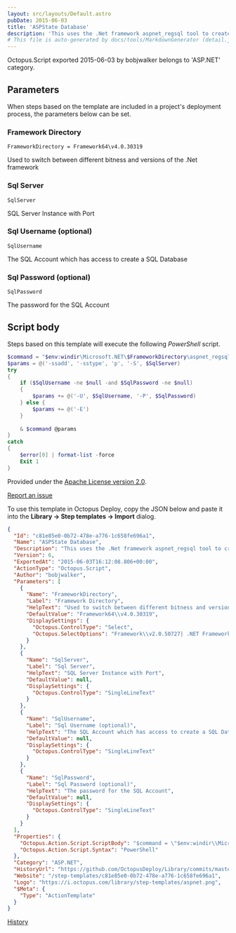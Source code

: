 ```yaml
---
layout: src/layouts/Default.astro
pubDate: 2015-06-03
title: 'ASPState Database'
description: 'This uses the .Net framework aspnet_regsql tool to create an ASPState database using the credentials provided. If the username and password are both empty then it will attempt a trusted connection.'
# This file is auto-generated by docs/tools/MarkdownGenerator (detail.js)
---
```


Octopus.Script exported 2015-06-03 by bobjwalker belongs to 'ASP.NET' category.

## Parameters

When steps based on the template are included in a project's deployment process, the parameters below can be set.


<div class="param">

### Framework Directory

`FrameworkDirectory = Framework64\v4.0.30319`

Used to switch between different bitness and versions of the .Net framework

</div>
        
<div class="param">

### Sql Server

`SqlServer`

SQL Server Instance with Port

</div>
        
<div class="param">

### Sql Username (optional)

`SqlUsername`

The SQL Account which has access to create a SQL Database

</div>
        
<div class="param">

### Sql Password (optional)

`SqlPassword`

The password for the SQL Account

</div>
        

## Script body

Steps based on this template will execute the following *PowerShell* script.

```PowerShell
$command = "$env:windir\Microsoft.NET\$FrameworkDirectory\aspnet_regsql.exe"
$params = @('-ssadd', '-sstype', 'p', '-S', $SqlServer)
try
{    
    if ($SqlUsername -ne $null -and $SqlPassword -ne $null)
    {
        $params += @('-U', $SqlUsername, '-P', $SqlPassword)
    } else {
        $params += @('-E')
    }
    
    & $command @params
}
catch
{    
    $error[0] | format-list -force
    Exit 1
}
```

Provided under the [Apache License version 2.0](https://github.com/OctopusDeploy/Library/blob/master/LICENSE.txt).

[Report an issue](https://github.com/OctopusDeploy/Library/issues/new?assignees=&labels=&projects=&template=bug-report.yml&title=Issue%20with%20ASPState%20Database&step-template=ASPState%20Database)

<div class="get-json">

To use this template in Octopus Deploy, copy the JSON below and paste it into the **Library → Step templates → Import** dialog.

```json
{
  "Id": "c81e85e0-0b72-478e-a776-1c658fe696a1",
  "Name": "ASPState Database",
  "Description": "This uses the .Net framework aspnet_regsql tool to create an ASPState database using the credentials provided. If the username and password are both empty then it will attempt a trusted connection.",
  "Version": 6,
  "ExportedAt": "2015-06-03T16:12:08.806+00:00",
  "ActionType": "Octopus.Script",
  "Author": "bobjwalker",
  "Parameters": [
    {
      "Name": "FrameworkDirectory",
      "Label": "Framework Directory",
      "HelpText": "Used to switch between different bitness and versions of the .Net framework",
      "DefaultValue": "Framework64\\v4.0.30319",
      "DisplaySettings": {
        "Octopus.ControlType": "Select",
        "Octopus.SelectOptions": "Framework\\v2.0.50727| .NET Framework Ver 2.0/3.0/3.5 (32-bit)\nFramework64\\v2.0.50727| .NET Framework ver 2.0/3.0/3.5 (64-bit)\nFramework\\v4.0.30319| .NET Framework version 4 (32-bit)\nFramework64\\v4.0.30319| .NET Framework version 4 (64-bit)"
      }
    },
    {
      "Name": "SqlServer",
      "Label": "Sql Server",
      "HelpText": "SQL Server Instance with Port",
      "DefaultValue": null,
      "DisplaySettings": {
        "Octopus.ControlType": "SingleLineText"
      }
    },
    {
      "Name": "SqlUsername",
      "Label": "Sql Username (optional)",
      "HelpText": "The SQL Account which has access to create a SQL Database",
      "DefaultValue": null,
      "DisplaySettings": {
        "Octopus.ControlType": "SingleLineText"
      }
    },
    {
      "Name": "SqlPassword",
      "Label": "Sql Password (optional)",
      "HelpText": "The password for the SQL Account",
      "DefaultValue": null,
      "DisplaySettings": {
        "Octopus.ControlType": "SingleLineText"
      }
    }
  ],
  "Properties": {
    "Octopus.Action.Script.ScriptBody": "$command = \"$env:windir\\Microsoft.NET\\$FrameworkDirectory\\aspnet_regsql.exe\"\n$params = @('-ssadd', '-sstype', 'p', '-S', $SqlServer)\ntry\n{    \n    if ($SqlUsername -ne $null -and $SqlPassword -ne $null)\n    {\n        $params += @('-U', $SqlUsername, '-P', $SqlPassword)\n    } else {\n        $params += @('-E')\n    }\n    \n    & $command @params\n}\ncatch\n{    \n    $error[0] | format-list -force\n    Exit 1\n}",
    "Octopus.Action.Script.Syntax": "PowerShell"
  },
  "Category": "ASP.NET",
  "HistoryUrl": "https://github.com/OctopusDeploy/Library/commits/master/step-templates//opt/buildagent/work/75443764cd38076d/step-templates/aspnet-state-database.json",
  "Website": "/step-templates/c81e85e0-0b72-478e-a776-1c658fe696a1",
  "Logo": "https://i.octopus.com/library/step-templates/aspnet.png",
  "$Meta": {
    "Type": "ActionTemplate"
  }
}
```

[History](https://github.com/OctopusDeploy/Library/commits/master/step-templates/https://github.com/OctopusDeploy/Library/commits/master/step-templates//opt/buildagent/work/75443764cd38076d/step-templates/aspnet-state-database.json)

</div>
